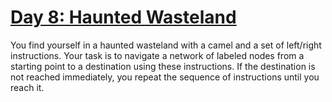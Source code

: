 # [Day 8: Haunted Wasteland](https://adventofcode.com/2023/day/8)

You find yourself in a haunted wasteland with a camel and a set of left/right instructions.
Your task is to navigate a network of labeled nodes from a starting point to a destination using these instructions.
If the destination is not reached immediately, you repeat the sequence of instructions until you reach it.

